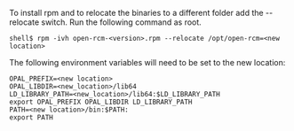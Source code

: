 To install rpm and to relocate the binaries to a different folder add the --relocate switch.  Run the following command as root.
```
shell$ rpm -ivh open-rcm-<version>.rpm --relocate /opt/open-rcm=<new location>
```
The following environment variables will need to be set to the new location:
```
OPAL_PREFIX=<new location>
OPAL_LIBDIR=<new_location>/lib64
LD_LIBRARY_PATH=<new_location>/lib64:$LD_LIBRARY_PATH
export OPAL_PREFIX OPAL_LIBDIR LD_LIBRARY_PATH
PATH=<new location>/bin:$PATH:
export PATH
```